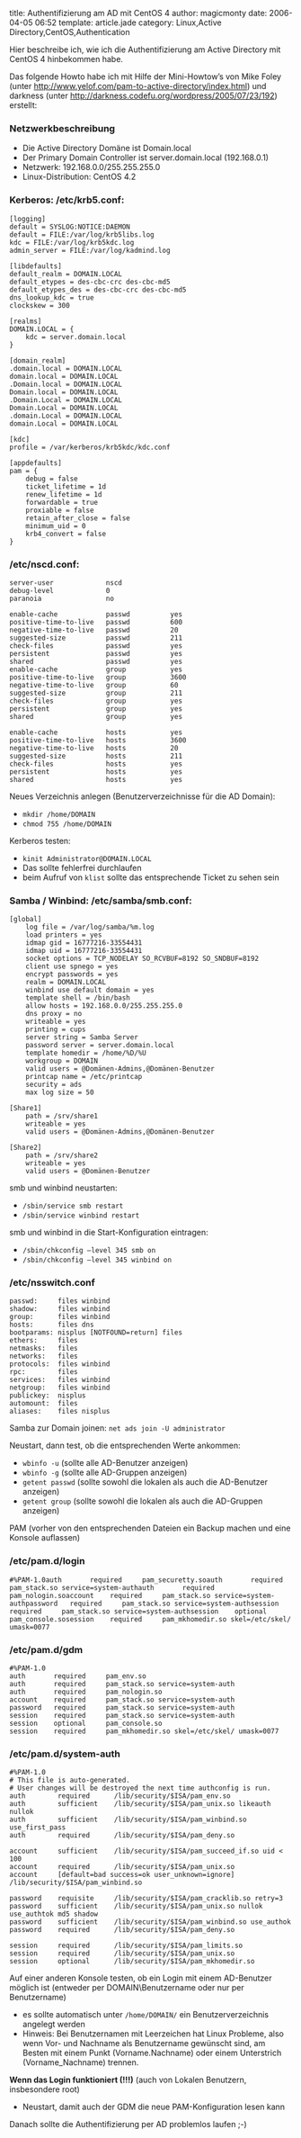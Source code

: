 title: Authentifizierung am AD mit CentOS 4
author: magicmonty
date: 2006-04-05 06:52
template: article.jade
category: Linux,Active Directory,CentOS,Authentication

Hier beschreibe ich, wie ich die Authentifizierung am Active Directory mit CentOS 4 hinbekommen habe.

Das folgende Howto habe ich mit Hilfe der Mini-Howtow’s von Mike Foley (unter http://www.yelof.com/pam-to-active-directory/index.html) und darkness (unter http://darkness.codefu.org/wordpress/2005/07/23/192) erstellt:

### Netzwerkbeschreibung

- Die Active Directory Domäne ist Domain.local
- Der Primary Domain Controller ist server.domain.local (192.168.0.1)
-  Netzwerk: 192.168.0.0/255.255.255.0
-  Linux-Distribution: CentOS 4.2

### Kerberos: /etc/krb5.conf:
    [logging]
    default = SYSLOG:NOTICE:DAEMON
    default = FILE:/var/log/krb5libs.log
    kdc = FILE:/var/log/krb5kdc.log
    admin_server = FILE:/var/log/kadmind.log
    
    [libdefaults]
    default_realm = DOMAIN.LOCAL
    default_etypes = des-cbc-crc des-cbc-md5
    default_etypes_des = des-cbc-crc des-cbc-md5
    dns_lookup_kdc = true
    clockskew = 300
    
    [realms]
    DOMAIN.LOCAL = {
        kdc = server.domain.local
    }
    
    [domain_realm]
    .domain.local = DOMAIN.LOCAL
    domain.local = DOMAIN.LOCAL
    .Domain.local = DOMAIN.LOCAL
    Domain.local = DOMAIN.LOCAL
    .Domain.Local = DOMAIN.LOCAL
    Domain.Local = DOMAIN.LOCAL
    .domain.Local = DOMAIN.LOCAL
    domain.Local = DOMAIN.LOCAL
    
    [kdc]
    profile = /var/kerberos/krb5kdc/kdc.conf
    
    [appdefaults]
    pam = {
        debug = false
        ticket_lifetime = 1d
        renew_lifetime = 1d
        forwardable = true
        proxiable = false
        retain_after_close = false
        minimum_uid = 0
        krb4_convert = false
    }

### /etc/nscd.conf:
    server-user             nscd
    debug-level             0
    paranoia                no
    
    enable-cache            passwd          yes
    positive-time-to-live   passwd          600
    negative-time-to-live   passwd          20
    suggested-size          passwd          211
    check-files             passwd          yes
    persistent              passwd          yes
    shared                  passwd          yes
    enable-cache            group           yes
    positive-time-to-live   group           3600
    negative-time-to-live   group           60
    suggested-size          group           211
    check-files             group           yes
    persistent              group           yes
    shared                  group           yes
    
    enable-cache            hosts           yes
    positive-time-to-live   hosts           3600
    negative-time-to-live   hosts           20
    suggested-size          hosts           211
    check-files             hosts           yes
    persistent              hosts           yes
    shared                  hosts           yes

Neues Verzeichnis anlegen (Benutzerverzeichnisse für die AD Domain):

* `mkdir /home/DOMAIN`
* `chmod 755 /home/DOMAIN`

Kerberos testen:

* `kinit Administrator@DOMAIN.LOCAL`
* Das sollte fehlerfrei durchlaufen
* beim Aufruf von `klist` sollte das entsprechende Ticket zu sehen sein

### Samba / Winbind: /etc/samba/smb.conf:
    [global]
        log file = /var/log/samba/%m.log
        load printers = yes
        idmap gid = 16777216-33554431
        idmap uid = 16777216-33554431
        socket options = TCP_NODELAY SO_RCVBUF=8192 SO_SNDBUF=8192
        client use spnego = yes
        encrypt passwords = yes
        realm = DOMAIN.LOCAL
        winbind use default domain = yes
        template shell = /bin/bash
        allow hosts = 192.168.0.0/255.255.255.0
        dns proxy = no
        writeable = yes
        printing = cups
        server string = Samba Server
        password server = server.domain.local
        template homedir = /home/%D/%U
        workgroup = DOMAIN
        valid users = @Domänen-Admins,@Domänen-Benutzer
        printcap name = /etc/printcap
        security = ads
        max log size = 50
        
    [Share1]
        path = /srv/share1
        writeable = yes
        valid users = @Domänen-Admins,@Domänen-Benutzer
        
    [Share2]
        path = /srv/share2
        writeable = yes
        valid users = @Domänen-Benutzer

smb und winbind neustarten:

* `/sbin/service smb restart`
* `/sbin/service winbind restart`

smb und winbind in die Start-Konfiguration eintragen:

* `/sbin/chkconfig –level 345 smb on`
* `/sbin/chkconfig –level 345 winbind on`

### /etc/nsswitch.conf
    passwd:     files winbind
    shadow:     files winbind
    group:      files winbind
    hosts:      files dns
    bootparams: nisplus [NOTFOUND=return] files
    ethers:     files
    netmasks:   files
    networks:   files
    protocols:  files winbind
    rpc:        files
    services:   files winbind
    netgroup:   files winbind
    publickey:  nisplus
    automount:  files
    aliases:    files nisplus

Samba zur Domain joinen: `net ads join -U administrator`

Neustart, dann test, ob die entsprechenden Werte ankommen:

* `wbinfo -u` (sollte alle AD-Benutzer anzeigen)
* `wbinfo -g` (sollte alle AD-Gruppen anzeigen)
* `getent passwd` (sollte sowohl die lokalen als auch die AD-Benutzer anzeigen)
* `getent group` (sollte sowohl die lokalen als auch die AD-Gruppen anzeigen)

PAM (vorher von den entsprechenden Dateien ein Backup machen und eine Konsole auflassen)

### /etc/pam.d/login
    #%PAM-1.0auth       required     pam_securetty.soauth       required     pam_stack.so service=system-authauth       required     pam_nologin.soaccount    required     pam_stack.so service=system-authpassword   required     pam_stack.so service=system-authsession    required     pam_stack.so service=system-authsession    optional     pam_console.sosession    required     pam_mkhomedir.so skel=/etc/skel/ umask=0077

### /etc/pam.d/gdm
    #%PAM-1.0
    auth       required     pam_env.so
    auth       required     pam_stack.so service=system-auth
    auth       required     pam_nologin.so
    account    required     pam_stack.so service=system-auth
    password   required     pam_stack.so service=system-auth
    session    required     pam_stack.so service=system-auth
    session    optional     pam_console.so
    session    required     pam_mkhomedir.so skel=/etc/skel/ umask=0077

### /etc/pam.d/system-auth
    #%PAM-1.0
    # This file is auto-generated.
    # User changes will be destroyed the next time authconfig is run.
    auth        required      /lib/security/$ISA/pam_env.so
    auth        sufficient    /lib/security/$ISA/pam_unix.so likeauth nullok
    auth        sufficient    /lib/security/$ISA/pam_winbind.so use_first_pass
    auth        required      /lib/security/$ISA/pam_deny.so
    
    account     sufficient    /lib/security/$ISA/pam_succeed_if.so uid < 100
    account     required      /lib/security/$ISA/pam_unix.so
    account     [default=bad success=ok user_unknown=ignore] /lib/security/$ISA/pam_winbind.so
    
    password    requisite     /lib/security/$ISA/pam_cracklib.so retry=3
    password    sufficient    /lib/security/$ISA/pam_unix.so nullok use_authtok md5 shadow
    password    sufficient    /lib/security/$ISA/pam_winbind.so use_authok
    password    required      /lib/security/$ISA/pam_deny.so
    
    session     required      /lib/security/$ISA/pam_limits.so
    session     required      /lib/security/$ISA/pam_unix.so
    session     optional      /lib/security/$ISA/pam_mkhomedir.so

Auf einer anderen Konsole testen, ob ein Login mit einem AD-Benutzer möglich ist (entweder per DOMAIN\Benutzername oder nur per Benutzername)

* es sollte automatisch unter `/home/DOMAIN/` ein Benutzerverzeichnis angelegt werden
* Hinweis: Bei Benutzernamen mit Leerzeichen hat Linux Probleme, also wenn Vor- und Nachname als Benutzername gewünscht sind, am Besten mit einem Punkt (Vorname.Nachname) oder einem Unterstrich (Vorname_Nachname) trennen.

__Wenn das Login funktioniert (!!!)__ (auch von Lokalen Benutzern, insbesondere root)

* Neustart, damit auch der GDM die neue PAM-Konfiguration lesen kann

Danach sollte die Authentifizierung per AD problemlos laufen ;-)